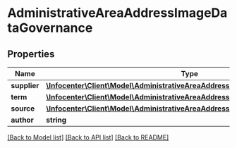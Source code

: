 # AdministrativeAreaAddressImageDataGovernance

## Properties
Name | Type | Description | Notes
------------ | ------------- | ------------- | -------------
**supplier** | [**\Infocenter\Client\Model\AdministrativeAreaAddressSource**](AdministrativeAreaAddressSource.md) |  | [optional] 
**term** | [**\Infocenter\Client\Model\AdministrativeAreaAddressImageDataGovernanceTerm**](AdministrativeAreaAddressImageDataGovernanceTerm.md) |  | [optional] 
**source** | [**\Infocenter\Client\Model\AdministrativeAreaAddressImageDataGovernanceSource**](AdministrativeAreaAddressImageDataGovernanceSource.md) |  | [optional] 
**author** | **string** |  | [optional] 

[[Back to Model list]](../../README.md#documentation-for-models) [[Back to API list]](../../README.md#documentation-for-api-endpoints) [[Back to README]](../../README.md)

